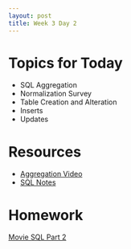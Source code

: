 ```yaml
---
layout: post
title: Week 3 Day 2
---
```


# Topics for Today
* SQL Aggregation
* Normalization Survey
* Table Creation and Alteration
* Inserts
* Updates

# Resources
* [Aggregation Video](https://www.youtube.com/watch?v=t2YGxS8omE8)
* [SQL Notes](https://github.com/tiy-lv-python-2015-10/class-notes/blob/master/week3/aggregates-modifications.sql)

# Homework
[Movie SQL Part 2](https://github.com/tiy-lv-python-2015-10/movie-sql-part-2)
